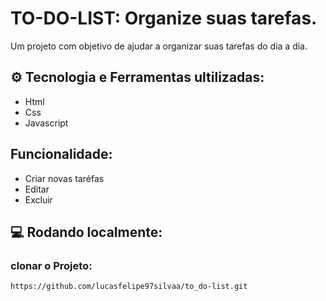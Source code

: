 # TO-DO-LIST: Organize suas tarefas.  
<p> Um projeto com objetivo de ajudar a organizar suas tarefas do dia a dia. </p>

## ⚙️ Tecnologia e Ferramentas ultilizadas:
- Html
- Css
- Javascript

## Funcionalidade: 
- Criar novas taréfas
- Editar
- Excluir

## 💻 Rodando localmente: 
### clonar o Projeto: 
```
https://github.com/lucasfelipe97silvaa/to_do-list.git
```
